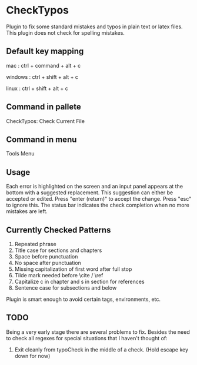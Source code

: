CheckTypos
==========

Plugin to fix some standard mistakes and typos in plain text or
latex files. This plugin does not check for spelling mistakes.


Default key mapping
-------------------

mac     : ctrl + command + alt + c

windows : ctrl + shift + alt + c

linux   : ctrl + shift + alt + c


Command in pallete
------------------

CheckTypos: Check Current File

Command in menu
---------------

Tools Menu

Usage
-----

Each error is highlighted on the screen and an input panel appears
at the bottom with a suggested replacement. This suggestion can
either be accepted or edited. Press "enter (return)" to accept the change.
Press "esc" to ignore this. The status bar indicates the check
completion when no more mistakes are left.

Currently Checked Patterns
--------------------------

1. Repeated phrase
2. Title case for sections and chapters
3. Space before punctuation
4. No space after punctuation
5. Missing capitalization of first word after full stop
6. Tilde mark needed before \cite / \ref
7. Capitalize c in chapter and s in section for references
8. Sentence case for subsections and below

Plugin is smart enough to avoid certain tags, environments, etc.

TODO
----

Being a very early stage there are several problems to fix. Besides
the need to check all regexes for special situations that I haven't
thought of:

1. Exit cleanly from typoCheck in the middle of a check. (Hold escape
key down for now)



